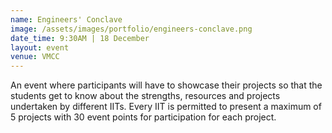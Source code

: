 ```yaml
---
name: Engineers' Conclave
image: /assets/images/portfolio/engineers-conclave.png
date_time: 9:30AM | 18 December
layout: event
venue: VMCC
---
```

An event where participants will have to showcase their projects so that the students get to know about the strengths, resources and projects undertaken by different IITs. Every IIT is permitted to present a maximum of 5 projects with 30 event points for participation for each project.